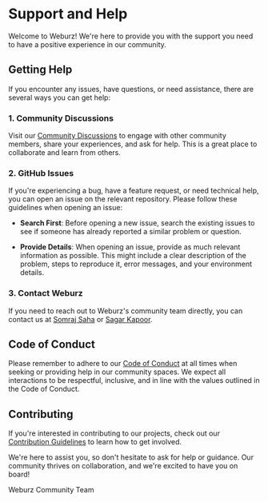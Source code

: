 # Support and Help

Welcome to Weburz! We're here to provide you with the support you need to have a positive experience in our community.

## Getting Help

If you encounter any issues, have questions, or need assistance, there are several ways you can get help:

### 1. Community Discussions

Visit our [Community Discussions](https://github.com/weburz/discussions) to engage with other community members, share your experiences, and ask for help. This is a great place to collaborate and learn from others.

### 2. GitHub Issues

If you're experiencing a bug, have a feature request, or need technical help, you can open an issue on the relevant repository. Please follow these guidelines when opening an issue:

- **Search First**: Before opening a new issue, search the existing issues to see if someone has already reported a similar problem or question.

- **Provide Details**: When opening an issue, provide as much relevant information as possible. This might include a clear description of the problem, steps to reproduce it, error messages, and your environment details.

### 3. Contact Weburz

If you need to reach out to Weburz's community team directly, you can contact us at [Somraj Saha](mailto:somraj.saha@weburz.com) or [Sagar Kapoor](mailto:sagar.kapoor@weburz.com).

## Code of Conduct

Please remember to adhere to our [Code of Conduct](CODE_OF_CONDUCT.md) at all times when seeking or providing help in our community spaces. We expect all interactions to be respectful, inclusive, and in line with the values outlined in the Code of Conduct.

## Contributing

If you're interested in contributing to our projects, check out our [Contribution Guidelines](CONTRIBUTING.md) to learn how to get involved.

We're here to assist you, so don't hesitate to ask for help or guidance. Our community thrives on collaboration, and we're excited to have you on board!

Weburz Community Team
